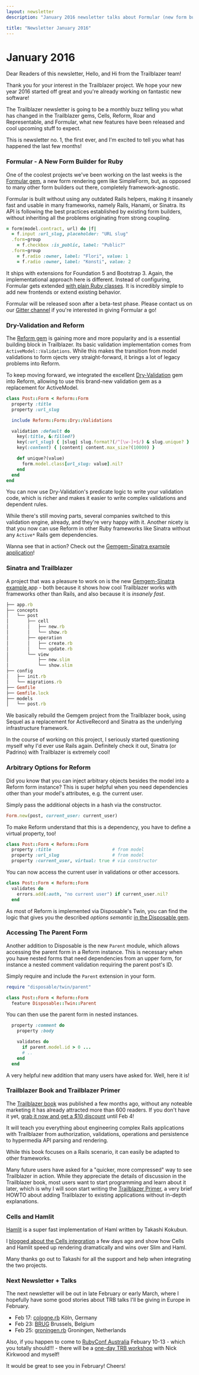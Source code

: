 ```yaml
---
layout: newsletter
description: "January 2016 newsletter talks about Formular (new form builder for Ruby), dry-validation in Reform, Sinatra/TRB, cool but unknown features in Reform and upcoming talks in Europe and Australia."

title: "Newsletter January 2016"
---
```


# January 2016

Dear Readers of this newsletter,
Hello, and Hi from the Trailblazer team!

Thank you for your interest in the Trailblazer project. We hope your new year 2016 started off great and you're already working on fantastic new software!

The Trailblazer newsletter is going to be a monthly buzz telling you what has changed in the Trailblazer gems, Cells, Reform, Roar and Representable, and Formular, what new features have been released and cool upcoming stuff to expect.

This is newsletter no. 1, the first ever, and I'm excited to tell you what has happened the last few months!

### Formular - A New Form Builder for Ruby

One of the coolest projects we've been working on the last weeks is the [Formular gem](https://github.com/apotonick/formular), a new form rendering gem like SimpleForm, but, as opposed to many other form builders out there, completely framework-agnostic.

Formular is built without using any outdated Rails helpers, making it insanely fast and usable in many frameworks, namely Rails, Hanami, or Sinatra. Its API is following the best practices established by existing form builders, without inheriting all the problems originating from strong coupling.

```ruby
= form(model.contract, url) do |f|
  = f.input :url_slug, placeholder: "URL slug"
  .form-group
    = f.checkbox :is_public, label: "Public?"
  .form-group
    = f.radio :owner, label: "Flori", value: 1
    = f.radio :owner, label: "Konsti", value: 2
```

It ships with extensions for Foundation 5 and Bootstrap 3. Again, the implementational approach here is different. Instead of configuring, Formular gets extended [with plain Ruby classes](https://github.com/apotonick/formular/blob/210461c543c63634ddeb69b2db9c326cd0c920da/lib/formular/frontend/bootstrap3.rb). It is incredibly simple to add new frontends or extend existing behavior.

Formular will be released soon after a beta-test phase. Please contact us on our [Gitter channel](http://gitter.im/trailblazer/chat) if you're interested in giving Formular a go!

### Dry-Validation and Reform

The [Reform gem](https://github.com/apotonick/reform) is gaining more and more popularity and is a essential building block in Trailblazer. Its basic validation implementation comes from `ActiveModel::Validations`. While this makes the transition from model validations to form ojects very straight-forward, it brings a lot of legacy problems into Reform.

To keep moving forward, we integrated the excellent [Dry-Validation](https://github.com/dryrb/dry-validation) gem into Reform, allowing to use this brand-new validation gem as a replacement for ActiveModel.

```ruby
class Post::Form < Reform::Form
  property :title
  property :url_slug

  include Reform::Form::Dry::Validations

  validation :default do
    key(:title, &:filled?)
    key(:url_slug) { |slug| slug.format?(/^[\w-]+$/) & slug.unique? }
    key(:content) { |content| content.max_size?(10000) }

    def unique?(value)
      form.model.class[url_slug: value].nil?
    end
  end
end
```

You can now use Dry-Validation's predicate logic to write your validation code, which is richer and makes it easier to write complex validations and dependent rules.

While there's still moving parts, several companies switched to this validation engine, already, and they're very happy with it. Another nicety is that you now can use Reform in other Ruby frameworks like Sinatra without any `Active*` Rails gem dependencies.

Wanna see that in action? Check out the [Gemgem-Sinatra example application](https://github.com/apotonick/gemgem-sinatra/blob/1cfc38533e3cbf7be380d7afacd6c5580cb18614/concepts/post/operation/create.rb#L11)!

### Sinatra and Trailblazer

A project that was a pleasure to work on is the new [Gemgem-Sinatra example ](https://github.com/apotonick/gemgem-sinatra) app - both because it shows how cool Trailblazer works with frameworks other than Rails, and also because it is *insanely fast*.

```ruby
├── app.rb
├── concepts
│   └── post
│       ├── cell
│       │   ├── new.rb
│       │   └── show.rb
│       ├── operation
│       │   ├── create.rb
│       │   └── update.rb
│       └── view
│           ├── new.slim
│           └── show.slim
├── config
│   ├── init.rb
│   └── migrations.rb
├── Gemfile
├── Gemfile.lock
├── models
│   └── post.rb
```

We basically rebuild the Gemgem project from the Trailblazer book, using Sequel as a replacement for ActiveRecord and Sinatra as the underlying infrastructure framework.

In the course of working on this project, I seriously started questioning myself why I'd ever use Rails again. Definitely check it out, Sinatra (or Padrino) with Trailblazer is extremely cool!

### Arbitrary Options for Reform

Did you know that you can inject arbitrary objects besides the model into a Reform form instance? This is super helpful when you need dependencies other than your model's attributes, e.g. the current user.

Simply pass the additional objects in a hash via the constructor.

```ruby
Form.new(post, current_user: current_user)
```

To make Reform understand that this is a dependency, you have to define a virtual property, too!

```ruby
class Post::Form < Reform::Form
  property :title                       # from model
  property :url_slug                    # from model
  property :current_user, virtual: true # via constructor
```

You can now access the current user in validations or other accessors.

```ruby
class Post::Form < Reform::Form
  validates do
    errors.add(:auth, "no current user") if current_user.nil?
  end
```

As most of Reform is implemented via Disposable's Twin, you can find the logic that gives you the described _options semantic_ [in the Disposable gem](https://github.com/apotonick/disposable/blob/3270bd16b0105cc48eb5c414f94b0003e04e78ac/lib/disposable/twin/setup.rb#L27).

### Accessing The Parent Form

Another addition to Disposable is the new `Parent` module, which allows accessing the parent form in a Reform instance. This is necessary when you have nested forms that need dependencies from an upper form, for instance a nested comment validation requiring the parent post's ID.

Simply require and include the `Parent` extension in your form.

```ruby
require "disposable/twin/parent"

class Post::Form < Reform::Form
  feature Disposable::Twin::Parent
```

You can then use the parent form in nested instances.

```ruby
  property :comment do
    property :body

    validates do
      if parent.model.id > 0 ...
      # ..
    end
  end
```

A very helpful new addition that many users have asked for. Well, here it is!

### Trailblazer Book and Trailblazer Primer

The [Trailblazer book](http://trailblazer.to/books/trailblazer) was published a few months ago, without any noteable marketing it has already attracted more than 600 readers. If you don't have it yet, [grab it now and get a $10 discount](http://leanpub.com/trailblazer/c/EPIgtwW2WG0z) until Feb 4!

It will teach you everything about engineering complex Rails applications with Trailblazer from authorization, validations, operations and persistence to hypermedia API parsing and rendering.

While this book focuses on a Rails scenario, it can easily be adapted to other frameworks.

Many future users have asked for a "quicker, more compressed" way to see Trailblazer in action. While they appreciate the details of discussion in the Trailblazer book, most users want to start programming and learn about it later, which is why I will soon start writing the [Trailblazer Primer](http://trailblazer.to/books/trailblazer-primer), a very brief HOWTO about adding Trailblazer to existing applications without in-depth explanations.

### Cells and Hamlit

[Hamlit](https://github.com/k0kubun/hamlit) is a super fast implementation of Haml written by Takashi Kokubun.

I [blogged about the Cells integration](http://nicksda.apotomo.de/2016/01/cells-hamlit-the-fastest-view-engine-around/) a few days ago and show how Cells and Hamlit speed up rendering dramatically and wins over Slim and Haml.

Many thanks go out to Takashi for all the support and help when integrating the two projects.

### Next Newsletter + Talks

The next newsletter will be out in late February or early March, where I hopefully have some good stories about TRB talks I'll be giving in Europe in February.

* Feb 17: [cologne.rb](http://www.colognerb.de/) Köln, Germany
* Feb 23: [BRUG](http://www.meetup.com/brug__/events/228240599/) Brussels, Belgium
* Feb 25: [groningen.rb](http://www.meetup.com/groningen-rb/) Groningen, Netherlands

Also, if you happen to come to [RubyConf Australia](http://rubyconf.org.au/2016) Febuary 10-13 - which you totally should!!! - there will be a [one-day TRB workshop](http://lanyrd.com/2016/rubyconf-au/sdxmxp/) with Nick Kirkwood and myself!

It would be great to see you in February! Cheers!
